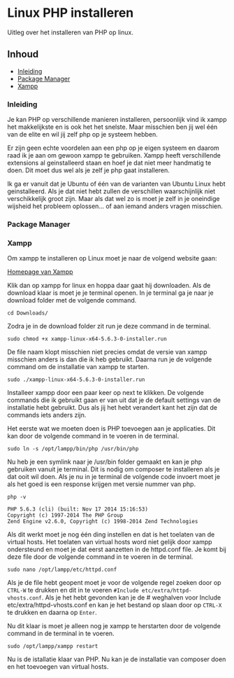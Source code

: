 # Linux PHP installeren

Uitleg over het installeren van PHP op linux.

## Inhoud

- [Inleiding](#inleiding)
- [Package Manager](#packagemanager)
- [Xampp](#xampp)

### Inleiding<a name="inleiding"></a>

Je kan PHP op verschillende manieren installeren, persoonlijk vind ik xampp het makkelijkste en is ook het het snelste. Maar misschien ben jij wel één van de elite en wil jij zelf php op je systeem hebben.

Er zijn geen echte voordelen aan een php op je eigen systeem en daarom raad ik je aan om gewoon xampp te gebruiken. Xampp heeft verschillende extensions al geinstalleerd staan en hoef je dat niet meer handmatig te doen. Dit moet dus wel als je zelf je php gaat installeren.

Ik ga er vanuit dat je Ubuntu of één van de varianten van Ubuntu Linux hebt geinstalleerd. Als je dat niet hebt zullen de verschillen waarschijnlijk niet verschikkelijk groot zijn. Maar als dat wel zo is moet je zelf in je oneindige wijsheid het probleem oplossen... of aan iemand anders vragen misschien.

### Package Manager<a name="packagemanager"></a>

### Xampp<a name="xampp"></a>

Om xampp te installeren op Linux moet je naar de volgend website gaan:

[Homepage van Xampp](https://www.apachefriends.org/index.html)

Klik dan op xampp for linux en hoppa daar gaat hij downloaden. Als de download klaar is moet je je terminal openen. In je terminal ga je naar je download folder met de volgende command.

```
cd Downloads/
```

Zodra je in de download folder zit run je deze command in de terminal.

```
sudo chmod +x xampp-linux-x64-5.6.3-0-installer.run
```

De file naam klopt misschien niet precies omdat de versie van xampp misschien anders is dan die ik heb gebruikt.
Daarna run je de volgende command om de installatie van xampp te starten.

```
sudo ./xampp-linux-x64-5.6.3-0-installer.run
```

Installeer xampp door een paar keer op next te klikken. De volgende commands die ik gebruikt gaan er van uit dat je de default settings van de installatie hebt gebruikt. Dus als jij het hebt verandert kant het zijn dat de commands iets anders zijn.

Het eerste wat we moeten doen is PHP toevoegen aan je applicaties. Dit kan door de volgende command in te voeren in de terminal.

```
sudo ln -s /opt/lampp/bin/php /usr/bin/php
```

Nu heb je een symlink naar je /usr/bin folder gemaakt en kan je php gebruiken vanuit je terminal. Dit is nodig om composer te installeren als je dat ooit wil doen.
Als je nu in je terminal de volgende code invoert moet je als het goed is een response krijgen met versie nummer van php.

```
php -v

PHP 5.6.3 (cli) (built: Nov 17 2014 15:16:53)
Copyright (c) 1997-2014 The PHP Group
Zend Engine v2.6.0, Copyright (c) 1998-2014 Zend Technologies
```

Als dit werkt moet je nog één ding instellen en dat is het toelaten van de virtual hosts. Het toelaten van virtual hosts word niet gelijk door xampp ondersteund en moet je dat eerst aanzetten in de httpd.conf file. Je komt bij deze file door de volgende command in te voeren in de terminal.

```
sudo nano /opt/lampp/etc/httpd.conf
```

Als je de file hebt geopent moet je voor de volgende regel zoeken door op ```CTRL-W``` te drukken en dit in te voeren ```#Include etc/extra/httpd-vhosts.conf```. Als je het hebt gevonden kan je de # weghalven voor Include etc/extra/httpd-vhosts.conf en kan je het bestand op slaan door op ```CTRL-X``` te drukken en daarna op ```Enter```.

Nu dit klaar is moet je alleen nog je xampp te herstarten door de volgende command in de terminal in te voeren.

```
sudo /opt/lampp/xampp restart
```

Nu is de istallatie klaar van PHP. Nu kan je de installatie van composer doen en het toevoegen van virtual hosts.
